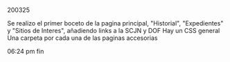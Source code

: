 200325

Se realizo el primer boceto de la pagina principal, "Historial", "Expedientes" y "Sitios de Interes", añadiendo links a la SCJN y DOF
Hay un CSS general
Una carpeta por cada una de las paginas accesorias

<!--Cosa relevante, DaniFlow logro activar git, pero aun no sabe clonar -->

06:24 pm fin